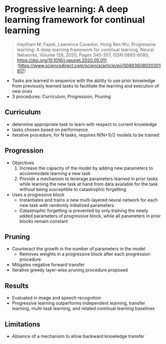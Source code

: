 # Progressive learning: A deep learning framework for continual learning

>Haytham M. Fayek, Lawrence Cavedon, Hong Ren Wu,
>Progressive learning: A deep learning framework for continual learning, Neural Networks, Volume 128, 2020, Pages 345-357, ISSN 0893-6080, https://doi.org/10.1016/j.neunet.2020.05.011. (https://www.sciencedirect.com/science/article/pii/S0893608020301817)

- Tasks are learned in sequence with the ability to use prior knowledge from previously learned tasks to facilitate the learning and execution of new ones
- 3 procedures: Curriculum, Progression, Pruning

## Curriculum
- determine appropriate task to learn with respect to current knowledge
- tasks chosen based on performance
- iterative procedure, for N tasks, requires N(N+1)/2 models to be trained

## Progression
- Objectives
  1. Increase the capacity of the model by adding new parameters to accommodate learning a new task
  2. Provide a mechanism to leverage parameters learned in prior tasks while learning the new task at hand from data available for the task without being susceptible to catastrophic forgetting
- Uses a progressive block
  - Instantiates and trains a new multi-layered neural network for each new task with randomly initialized parameters
  - Catastrophic forgetting is prevented by only training the newly added parameters of progressive block, while all parameters in prior blocks remain constant
## Pruning
- Counteract the growth in the number of parameters in the model
  - Removes weights in a progressive block after each progression procedure
- Mitigates negative forward transfer
- Iterative greedy layer-wise pruning procedure proposed

## Results
- Evaluated in image and speech recognition
- Progressive learning outperforms independent learning, transfer learning, multi-task learning, and related continual learning baselines

## Limitations
- Absence of a mechanism to allow backward knowledge transfer
